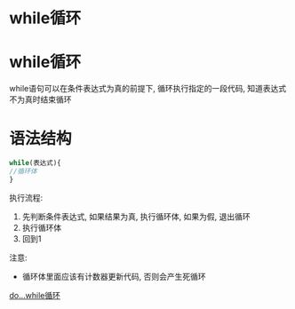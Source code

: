 # while循环

# while循环

while语句可以在条件表达式为真的前提下, 循环执行指定的一段代码, 知道表达式不为真时结束循环

# 语法结构

```JavaScript
while(表达式){
//循环体
}
```

执行流程:

1. 先判断条件表达式, 如果结果为真, 执行循环体, 如果为假, 退出循环
2. 执行循环体
3. 回到1

注意:

* 循环体里面应该有计数器更新代码, 否则会产生死循环

[do...while循环](https://www.wolai.com/wLGDM8U2wnRy77qxrwPFDC)
